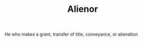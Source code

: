 ---
title: Alienor
letter: A
permalink: "/definitions/bld-alienor.html"
body: He who makes a grant, transfer of title, conveyance, or alienation
published_at: '2018-07-07'
source: Black's Law Dictionary 2nd Ed (1910)
layout: post
---